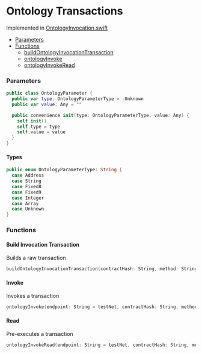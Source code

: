 # Ontology Transactions

Implemented in [OntologyInvocation.swift](https://github.com/Ryucoin/neovm-utils/blob/master/neovmUtils/Classes/Ontology/OntologyInvocation.swift)

- [Parameters](#parameters)
- [Functions](#functions)
  - [buildOntologyInvocationTransaction](#build-invocation-transaction)
  - [ontologyInvoke](#invoke)
  - [ontologyInvokeRead](#read)

### Parameters

``` swift
public class OntologyParameter {
  public var type: OntologyParameterType = .Unknown
  public var value: Any = ""

  public convenience init(type: OntologyParameterType, value: Any) {
    self.init()
    self.type = type
    self.value = value
  }
}
```

#### Types

``` swift
public enum OntologyParameterType: String {
  case Address
  case String
  case Fixed8
  case Fixed9
  case Integer
  case Array
  case Unknown
}
```

### Functions

#### Build Invocation Transaction

Builds a raw transaction

``` swift
buildOntologyInvocationTransaction(contractHash: String, method: String, args: [OntologyParameter], gasPrice: Int = 0, gasLimit: Int = 0, wif: String, payer: String = "") -> String?
```

#### Invoke

Invokes a transaction

``` swift
ontologyInvoke(endpoint: String = testNet, contractHash: String, method: String, args: [OntologyParameter], gasPrice: Int = 0, gasLimit: Int = 0, wif: String, payer: String = "") -> String?
```

#### Read

Pre-executes a transaction

``` swift
ontologyInvokeRead(endpoint: String = testNet, contractHash: String, method: String, args: [OntologyParameter]) -> String?
```
